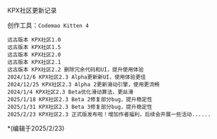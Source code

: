 KPX社区更新记录

创作工具：`Codemao Kitten 4`

    远古版本 KPX社区1.0
    远古版本 KPX社区1.5
    远古版本 KPX社区2.0
    远古版本 KPX社区2.1
    远古版本 KPX社区2.2 删除冗余代码和UI，提升使用体验
    2024/12/6 KPX社区2.3 Alpha更新新UI，使用体验更佳
    2024/12/25 KPX社区2.3 Alpha 2更新滑动引擎，使用更流畅
    2024/1/4 KPX社区2.3 Beta优化滑动算法，更丝滑
    2025/1/18 KPX社区2.3 Beta 2修复部分bug，提升稳定性
    2025/1/31 KPX社区2.3 Beta 3修复部分bug，提升稳定性
    2025/2/23 KPX社区2.3 正式版发布啦！增加作者福利，后续会开展一些活动......

*\(编辑于2025/2/23\)

